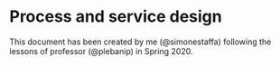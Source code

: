 # Process and service design
This document has been created by me (@simonestaffa) following the lessons of professor (@plebanip) in Spring 2020.

